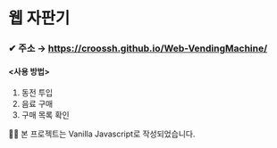 # 웹 자판기
### ✔ 주소 → https://croossh.github.io/Web-VendingMachine/

#### <사용 방법>
1. 동전 투입
2. 음료 구매
3. 구매 목록 확인

🐱‍🏍 본 프로젝트는 Vanilla Javascript로 작성되었습니다.<br>
<br>

